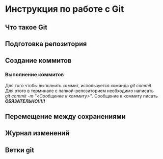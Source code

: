 # Инструкция по работе с Git

## Что такое Git

## Подготовка репозитория

## Создание коммитов

### Выполнение коммитов ### 

Для того чтобы выполнить коммит, используется команда *git commit*. Для этого в терминале с папкой-репозиторием необходимо написать *git commit -m "<Сообщение к коммиту>"*. Сообщение к коммиту писать ***ОБЯЗАТЕЛЬНО!!!!!***

## Перемещение между сохранениями

## Журнал изменений

## Ветки git

##